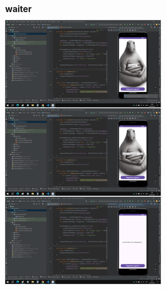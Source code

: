 # waiter
![Иллюстрация к figures](https://github.com/rassAV/_images/raw/main/kotlin/waiter1.png)
![Иллюстрация к figures](https://github.com/rassAV/_images/raw/main/kotlin/waiter2.png)
![Иллюстрация к figures](https://github.com/rassAV/_images/raw/main/kotlin/waiter3.png)
